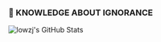 ### 👣 KNOWLEDGE ABOUT IGNORANCE

![lowzj's GitHub Stats](https://github-readme-stats.vercel.app/api?username=lowzj&show_icons=true&count_private=true&theme=onedark)

<!--
**lowzj/lowzj** is a ✨ _special_ ✨ repository because its `README.md` (this file) appears on your GitHub profile.

Here are some ideas to get you started:

- 🔭 I’m currently working on ...
- 🌱 I’m currently learning ...
- 👯 I’m looking to collaborate on ...
- 🤔 I’m looking for help with ...
- 💬 Ask me about ...
- 📫 How to reach me: ...
- 😄 Pronouns: ...
- ⚡ Fun fact: ...
-->
